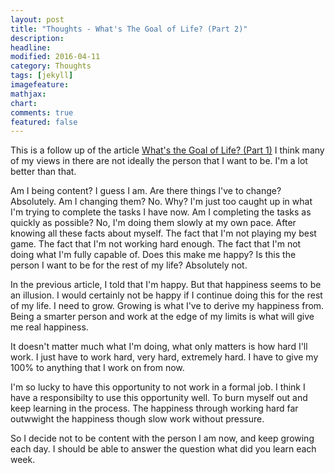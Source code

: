 ```yaml
---
layout: post
title: "Thoughts - What's The Goal of Life? (Part 2)"
description: 
headline: 
modified: 2016-04-11
category: Thoughts
tags: [jekyll]
imagefeature: 
mathjax: 
chart: 
comments: true
featured: false
---
```


This is a follow up of the article [What's the Goal of Life? (Part 1)](http://psurya1994.github.io/goal-of-life) I think many of my views in there are not ideally the person that I want to be. I'm a lot better than that.

Am I being content? I guess I am. Are there things I've to change? Absolutely. Am I changing them? No. Why? I'm just too caught up in what I'm trying to complete the tasks I have now. Am I completing the tasks as quickly as possible? No, I'm doing them slowly at my own pace. After knowing all these facts about myself. The fact that I'm not playing my best game. The fact that I'm not working hard enough. The fact that I'm not doing what I'm fully capable of. Does this make me happy? Is this the person I want to be for the rest of my life? Absolutely not.

In the previous article, I told that I'm happy. But that happiness seems to be an illusion. I would certainly not be happy if I continue doing this for the rest of my life. I need to grow. Growing is what I've to derive my happiness from. Being a smarter person and work at the edge of my limits is what will give me real happiness.

It doesn't matter much what I'm doing, what only matters is how hard I'll work. I just have to work hard, very hard, extremely hard. I have to give my 100% to anything that I work on from now.

I'm so lucky to have this opportunity to not work in a formal job. I think I have a responsibilty to use this opportunity well. To burn myself out and keep learning in the process. The happiness through working hard far outwwight the happiness though slow work without pressure.

So I decide not to be content with the person I am now, and keep growing each day. I should be able to answer the question what did you learn each week.
